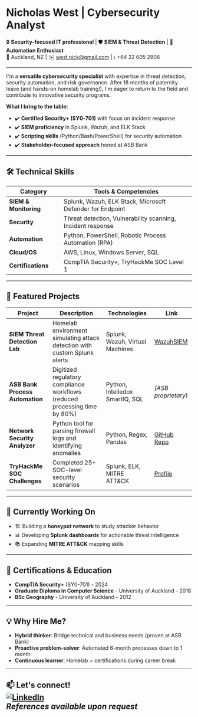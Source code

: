 # Nicholas West | Cybersecurity Analyst

🔒 **Security-focused IT professional** | 🛡️ **SIEM & Threat Detection** | 🤖 **Automation Enthusiast**  
📍 Auckland, NZ | ✉️ [west.nick@gmail.com](mailto:west.nick@gmail.com) | 📞 +64 22 605 2906  

---
I'm a **versatile cybersecurity specialist** with expertise in threat detection, security automation, and risk governance. After 18 months of paternity leave (and hands-on homelab training!), I'm eager to return to the field and contribute to innovative security programs.

**What I bring to the table:**
- ✔️ **Certified Security+ (SY0-701)** with focus on incident response
- ✔️ **SIEM proficiency** in Splunk, Wazuh, and ELK Stack
- ✔️ **Scripting skills** (Python/Bash/PowerShell) for security automation
- ✔️ **Stakeholder-focused approach** honed at ASB Bank

---

## 🛠️ Technical Skills

| **Category**       | **Tools & Competencies** |
|--------------------|-------------------------|
| **SIEM & Monitoring** | Splunk, Wazuh, ELK Stack, Microsoft Defender for Endpoint |
| **Security**       | Threat detection, Vulnerability scanning, Incident response |
| **Automation**     | Python, PowerShell, Robotic Process Automation (RPA) |
| **Cloud/OS**       | AWS, Linux, Windows Server, SQL |
| **Certifications** | CompTIA Security+, TryHackMe SOC Level 1 |

---

## 🚀 Featured Projects

| Project | Description | Technologies | Link |
|---------|-------------|--------------|------|
| **SIEM Threat Detection Lab** | Homelab environment simulating attack detection with custom Splunk alerts | Splunk, Wazuh, Virtual Machines | [WazuhSIEM](https://github.com/ValidGoodCool/WazuhSIEMIntro) |
| **ASB Bank Process Automation** | Digitized regulatory compliance workflows (reduced processing time by 80%) | Python, Intelledox SmartIQ, SQL | *(ASB proprietary)* |
| **Network Security Analyzer** | Python tool for parsing firewall logs and identifying anomalies | Python, Regex, Pandas | [GitHub Repo](#) |
| **TryHackMe SOC Challenges** | Completed 25+ SOC-level security scenarios | Splunk, ELK, MITRE ATT&CK | [Profile](https://tryhackme.com/p/Parasaurolophus) |

---

## 📌 Currently Working On
- 🏗️ Building a **honeypot network** to study attacker behavior
- 📊 Developing **Splunk dashboards** for actionable threat intelligence
- 📚 Expanding **MITRE ATT&CK** mapping skills

---

## 📜 Certifications & Education
- **CompTIA Security+** (SY0-701) - 2024
- **Graduate Diploma in Computer Science** - University of Auckland - 2018
- **BSc Geography** - University of Auckland - 2012

---

## 💡 Why Hire Me?
- **Hybrid thinker**: Bridge technical and business needs (proven at ASB Bank)
- **Proactive problem-solver**: Automated 6-month processes down to 1 month
- **Continuous learner**: Homelab + certifications during career break

---

📫 **Let's connect!**  
[![LinkedIn](https://img.shields.io/badge/LinkedIn-0077B5?style=for-the-badge&logo=linkedin&logoColor=white)](https://www.linkedin.com/in/nicholaswestnz/)  
*References available upon request*
---
